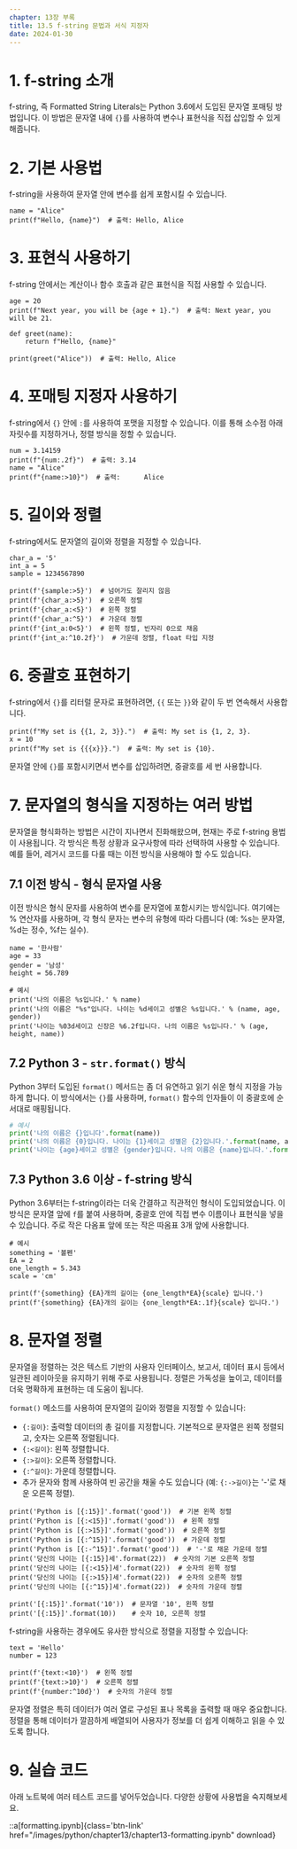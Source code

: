 ```yaml
---
chapter: 13장 부록
title: 13.5 f-string 문법과 서식 지정자
date: 2024-01-30
---
```


# 1. f-string 소개

f-string, 즉 Formatted String Literals는 Python 3.6에서 도입된 문자열 포매팅 방법입니다. 이 방법은 문자열 내에 `{}`를 사용하여 변수나 표현식을 직접 삽입할 수 있게 해줍니다.

# 2. 기본 사용법

f-string을 사용하여 문자열 안에 변수를 쉽게 포함시킬 수 있습니다.

```python-exec
name = "Alice"
print(f"Hello, {name}")  # 출력: Hello, Alice

```

# 3. 표현식 사용하기

f-string 안에서는 계산이나 함수 호출과 같은 표현식을 직접 사용할 수 있습니다.

```python-exec
age = 20
print(f"Next year, you will be {age + 1}.")  # 출력: Next year, you will be 21.

def greet(name):
    return f"Hello, {name}"

print(greet("Alice"))  # 출력: Hello, Alice

```

# 4. 포매팅 지정자 사용하기

f-string에서 `{}` 안에 `:`를 사용하여 포맷을 지정할 수 있습니다. 이를 통해 소수점 아래 자릿수를 지정하거나, 정렬 방식을 정할 수 있습니다.

```python-exec
num = 3.14159
print(f"{num:.2f}")  # 출력: 3.14
name = "Alice"
print(f"{name:>10}")  # 출력:      Alice

```

# 5. 길이와 정렬

f-string에서도 문자열의 길이와 정렬을 지정할 수 있습니다.

```python-exec
char_a = '5'
int_a = 5
sample = 1234567890

print(f'{sample:>5}')  # 넘어가도 잘리지 않음
print(f'{char_a:>5}')  # 오른쪽 정렬
print(f'{char_a:<5}')  # 왼쪽 정렬
print(f'{char_a:^5}')  # 가운데 정렬
print(f'{int_a:0<5}')  # 왼쪽 정렬, 빈자리 0으로 채움
print(f'{int_a:^10.2f}')  # 가운데 정렬, float 타입 지정

```

# 6. 중괄호 표현하기

f-string에서 `{}`를 리터럴 문자로 표현하려면, `{{` 또는 `}}`와 같이 두 번 연속해서 사용합니다.

```python-exec
print(f"My set is {{1, 2, 3}}.")  # 출력: My set is {1, 2, 3}.
x = 10
print(f"My set is {{{x}}}.")  # 출력: My set is {10}.

```

문자열 안에 `{}`를 포함시키면서 변수를 삽입하려면, 중괄호를 세 번 사용합니다.

# 7. 문자열의 형식을 지정하는 여러 방법

문자열을 형식화하는 방법은 시간이 지나면서 진화해왔으며, 현재는 주로 f-string 용법이 사용됩니다. 각 방식은 특정 상황과 요구사항에 따라 선택하여 사용할 수 있습니다. 예를 들어, 레거시 코드를 다룰 때는 이전 방식을 사용해야 할 수도 있습니다.

## 7.1 이전 방식 - 형식 문자열 사용

이전 방식은 형식 문자를 사용하여 변수를 문자열에 포함시키는 방식입니다. 여기에는 % 연산자를 사용하며, 각 형식 문자는 변수의 유형에 따라 다릅니다 (예: %s는 문자열, %d는 정수, %f는 실수).

```python-exec
name = '한사람'
age = 33
gender = '남성'
height = 56.789

# 예시
print('나의 이름은 %s입니다.' % name)
print('나의 이름은 "%s"입니다. 나이는 %d세이고 성별은 %s입니다.' % (name, age, gender))
print('나이는 %03d세이고 신장은 %6.2f입니다. 나의 이름은 %s입니다.' % (age, height, name))
```

## 7.2 Python 3 - `str.format()` 방식

Python 3부터 도입된 `format()` 메서드는 좀 더 유연하고 읽기 쉬운 형식 지정을 가능하게 합니다. 이 방식에서는 `{}`를 사용하며, `format()` 함수의 인자들이 이 중괄호에 순서대로 매핑됩니다.

```python
# 예시
print('나의 이름은 {}입니다'.format(name))
print('나의 이름은 {0}입니다. 나이는 {1}세이고 성별은 {2}입니다.'.format(name, age, gender))
print('나이는 {age}세이고 성별은 {gender}입니다. 나의 이름은 {name}입니다.'.format(name=name, age=age, gender=gender))
```

## 7.3 Python 3.6 이상 - f-string 방식

Python 3.6부터는 f-string이라는 더욱 간결하고 직관적인 형식이 도입되었습니다. 이 방식은 문자열 앞에 `f`를 붙여 사용하며, 중괄호 안에 직접 변수 이름이나 표현식을 넣을 수 있습니다. 주로 작은 다옴표 앞에 또는 작은 따옴표 3개 앞에 사용합니다.

```python-exec
# 예시
something = '볼펜'
EA = 2
one_length = 5.343
scale = 'cm'

print(f'{something} {EA}개의 길이는 {one_length*EA}{scale} 입니다.')
print(f'{something} {EA}개의 길이는 {one_length*EA:.1f}{scale} 입니다.')
```

# 8. 문자열 정렬

문자열을 정렬하는 것은 텍스트 기반의 사용자 인터페이스, 보고서, 데이터 표시 등에서 일관된 레이아웃을 유지하기 위해 주로 사용됩니다. 정렬은 가독성을 높이고, 데이터를 더욱 명확하게 표현하는 데 도움이 됩니다.

`format()` 메소드를 사용하여 문자열의 길이와 정렬을 지정할 수 있습니다:

- `{:길이}`: 출력할 데이터의 총 길이를 지정합니다. 기본적으로 문자열은 왼쪽 정렬되고, 숫자는 오른쪽 정렬됩니다.
- `{:<길이}`: 왼쪽 정렬합니다.
- `{:>길이}`: 오른쪽 정렬합니다.
- `{:^길이}`: 가운데 정렬합니다.
- 추가 문자와 함께 사용하여 빈 공간을 채울 수도 있습니다 (예: `{:->길이}`는 '-'로 채운 오른쪽 정렬).

```python-exec
print('Python is [{:15}]'.format('good'))  # 기본 왼쪽 정렬
print('Python is [{:<15}]'.format('good'))  # 왼쪽 정렬
print('Python is [{:>15}]'.format('good'))  # 오른쪽 정렬
print('Python is [{:^15}]'.format('good'))  # 가운데 정렬
print('Python is [{:-^15}]'.format('good'))  # '-'로 채운 가운데 정렬
print('당신의 나이는 [{:15}]세'.format(22))  # 숫자의 기본 오른쪽 정렬
print('당신의 나이는 [{:<15}]세'.format(22))  # 숫자의 왼쪽 정렬
print('당신의 나이는 [{:>15}]세'.format(22))  # 숫자의 오른쪽 정렬
print('당신의 나이는 [{:^15}]세'.format(22))  # 숫자의 가운데 정렬

```

```python-exec
print('[{:15}]'.format('10'))  # 문자열 '10', 왼쪽 정렬
print('[{:15}]'.format(10))    # 숫자 10, 오른쪽 정렬

```

f-string을 사용하는 경우에도 유사한 방식으로 정렬을 지정할 수 있습니다:

```python-exec
text = 'Hello'
number = 123

print(f'{text:<10}')  # 왼쪽 정렬
print(f'{text:>10}')  # 오른쪽 정렬
print(f'{number:^10d}')  # 숫자의 가운데 정렬

```

문자열 정렬은 특히 데이터가 여러 열로 구성된 표나 목록을 출력할 때 매우 중요합니다. 정렬을 통해 데이터가 깔끔하게 배열되어 사용자가 정보를 더 쉽게 이해하고 읽을 수 있도록 합니다.

# 9. 실습 코드

아래 노트북에 여러 테스트 코드를 넣어두었습니다. 다양한 상황에 사용법을 숙지해보세요.

::a[formatting.ipynb]{class='btn-link' href="/images/python/chapter13/chapter13-formatting.ipynb" download}
